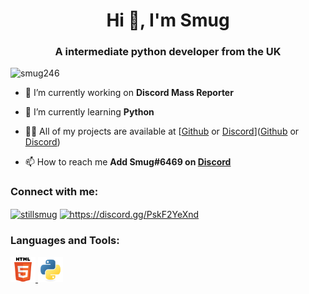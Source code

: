 <!-- https://github.com/Smug246/ -->
<!-- LEAVE A STAR, IF YOU LIKE IT ! -->

<h1 align="center">Hi 👋, I'm Smug</h1>
<h3 align="center">A intermediate python developer from the UK</h3>

<p align="left"> <img src="https://komarev.com/ghpvc/?username=smug246&label=Profile%20views&color=0e75b6&style=flat" alt="smug246" /> </p>

- 🔭 I’m currently working on **Discord Mass Reporter**

- 🌱 I’m currently learning **Python**

- 👨‍💻 All of my projects are available at [[Github](https://github.com/Smug246?tab=repositories) or [Discord](https://discord.gg/luna22)]([Github](https://github.com/Smug246?tab=repositories) or [Discord](https://discord.gg/luna22))

- 📫 How to reach me **Add Smug#6469 on [Discord](https://discord.gg/luna22)**

<h3 align="left">Connect with me:</h3>
<p align="left">
<a href="https://www.youtube.com/c/stillsmug" target="blank"><img align="center" src="https://raw.githubusercontent.com/rahuldkjain/github-profile-readme-generator/master/src/images/icons/Social/youtube.svg" alt="stillsmug" height="30" width="40" /></a>
<a href="https://discord.gg/https://discord.gg/PskF2YeXnd" target="blank"><img align="center" src="https://raw.githubusercontent.com/rahuldkjain/github-profile-readme-generator/master/src/images/icons/Social/discord.svg" alt="https://discord.gg/PskF2YeXnd" height="30" width="40" /></a>
</p>

<h3 align="left">Languages and Tools:</h3>
<p align="left"> <a href="https://www.w3.org/html/" target="_blank" rel="noreferrer"> <img src="https://raw.githubusercontent.com/devicons/devicon/master/icons/html5/html5-original-wordmark.svg" alt="html5" width="40" height="40"/> </a> <a href="https://www.python.org" target="_blank" rel="noreferrer"> <img src="https://raw.githubusercontent.com/devicons/devicon/master/icons/python/python-original.svg" alt="python" width="40" height="40"/> </a> </p>
